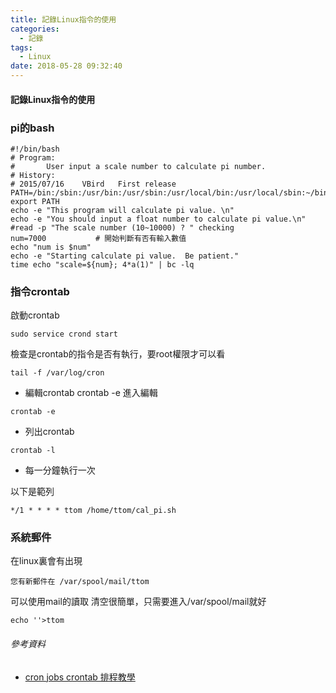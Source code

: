 ```yaml
---
title: 記錄Linux指令的使用
categories:
  - 記錄
tags:
  - Linux
date: 2018-05-28 09:32:40
---
```

#### 記錄Linux指令的使用
### pi的bash
```
#!/bin/bash
# Program:
#       User input a scale number to calculate pi number.
# History:
# 2015/07/16    VBird   First release
PATH=/bin:/sbin:/usr/bin:/usr/sbin:/usr/local/bin:/usr/local/sbin:~/bin
export PATH
echo -e "This program will calculate pi value. \n"
echo -e "You should input a float number to calculate pi value.\n"
#read -p "The scale number (10~10000) ? " checking
num=7000           # 開始判斷有否有輸入數值
echo "num is $num"
echo -e "Starting calculate pi value.  Be patient."
time echo "scale=${num}; 4*a(1)" | bc -lq

```
### 指令crontab
啟動crontab
```
sudo service crond start
```
檢查是crontab的指令是否有執行，要root權限才可以看
```
tail -f /var/log/cron
```
* 編輯crontab
crontab -e 進入編輯
```
crontab -e 
```
* 列出crontab
```
crontab -l
```
* 每一分鐘執行一次

以下是範列
```
*/1 * * * * ttom /home/ttom/cal_pi.sh
```
### 系統郵件
在linux裏會有出現
```
您有新郵件在 /var/spool/mail/ttom
```
可以使用mail的讀取
清空很簡單，只需要進入/var/spool/mail就好
```
echo ''>ttom
```
###### 參考資料
* [cron jobs crontab 排程教學](https://www.puritys.me/docs-blog/article-20-cron-jobs-crontab-%E6%8E%92%E7%A8%8B%E6%95%99%E5%AD%B8.html)
